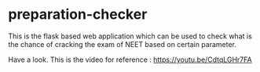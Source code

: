 # preparation-checker
This is the flask based web application which can be used to check what is the chance of cracking the exam of NEET based on certain parameter.

Have a look.
This is the video for reference : https://youtu.be/CdtqLGHr7FA

